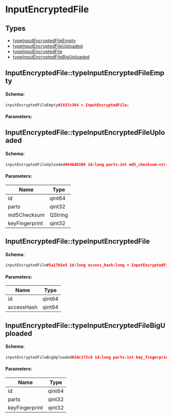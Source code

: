 # InputEncryptedFile

## Types

* [typeInputEncryptedFileEmpty](#inputencryptedfiletypeinputencryptedfileempty)
* [typeInputEncryptedFileUploaded](#inputencryptedfiletypeinputencryptedfileuploaded)
* [typeInputEncryptedFile](#inputencryptedfiletypeinputencryptedfile)
* [typeInputEncryptedFileBigUploaded](#inputencryptedfiletypeinputencryptedfilebiguploaded)

## InputEncryptedFile::typeInputEncryptedFileEmpty

#### Schema:

```c++
inputEncryptedFileEmpty#1837c364 = InputEncryptedFile;
```

#### Parameters:


## InputEncryptedFile::typeInputEncryptedFileUploaded

#### Schema:

```c++
inputEncryptedFileUploaded#64bd0306 id:long parts:int md5_checksum:string key_fingerprint:int = InputEncryptedFile;
```

#### Parameters:

|Name|Type|
|----|----|
|id|qint64|
|parts|qint32|
|md5Checksum|QString|
|keyFingerprint|qint32|

## InputEncryptedFile::typeInputEncryptedFile

#### Schema:

```c++
inputEncryptedFile#5a17b5e5 id:long access_hash:long = InputEncryptedFile;
```

#### Parameters:

|Name|Type|
|----|----|
|id|qint64|
|accessHash|qint64|

## InputEncryptedFile::typeInputEncryptedFileBigUploaded

#### Schema:

```c++
inputEncryptedFileBigUploaded#2dc173c8 id:long parts:int key_fingerprint:int = InputEncryptedFile;
```

#### Parameters:

|Name|Type|
|----|----|
|id|qint64|
|parts|qint32|
|keyFingerprint|qint32|

